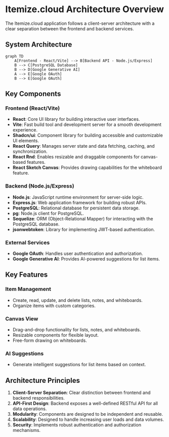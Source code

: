 # Itemize.cloud Architecture Overview

The Itemize.cloud application follows a client-server architecture with a clear separation between the frontend and backend services.

## System Architecture

```mermaid
graph TD
    A[Frontend - React/Vite] --> B[Backend API - Node.js/Express]
    B --> C[PostgreSQL Database]
    B --> D[Google Generative AI]
    A --> E[Google OAuth]
    B --> E[Google OAuth]
```

## Key Components

### Frontend (React/Vite)
- **React**: Core UI library for building interactive user interfaces.
- **Vite**: Fast build tool and development server for a smooth development experience.
- **Shadcn/ui**: Component library for building accessible and customizable UI elements.
- **React Query**: Manages server state and data fetching, caching, and synchronization.
- **React Rnd**: Enables resizable and draggable components for canvas-based features.
- **React Sketch Canvas**: Provides drawing capabilities for the whiteboard feature.

### Backend (Node.js/Express)
- **Node.js**: JavaScript runtime environment for server-side logic.
- **Express.js**: Web application framework for building robust APIs.
- **PostgreSQL**: Relational database for persistent data storage.
- **pg**: Node.js client for PostgreSQL.
- **Sequelize**: ORM (Object-Relational Mapper) for interacting with the PostgreSQL database.
- **jsonwebtoken**: Library for implementing JWT-based authentication.

### External Services
- **Google OAuth**: Handles user authentication and authorization.
- **Google Generative AI**: Provides AI-powered suggestions for list items.

## Key Features

### Item Management
- Create, read, update, and delete lists, notes, and whiteboards.
- Organize items with custom categories.

### Canvas View
- Drag-and-drop functionality for lists, notes, and whiteboards.
- Resizable components for flexible layout.
- Free-form drawing on whiteboards.

### AI Suggestions
- Generate intelligent suggestions for list items based on context.

## Architecture Principles

1. **Client-Server Separation**: Clear distinction between frontend and backend responsibilities.
2. **API-First Design**: Backend exposes a well-defined RESTful API for all data operations.
3. **Modularity**: Components are designed to be independent and reusable.
4. **Scalability**: Designed to handle increasing user loads and data volumes.
5. **Security**: Implements robust authentication and authorization mechanisms.
